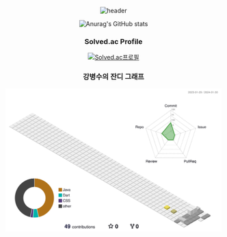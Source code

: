 <div align="center">
  
![header](https://capsule-render.vercel.app/api?type=waving&color=timeAuto&text=강병숩니다)
</div>

<div align="center">
  
![Anurag's GitHub stats](https://github-readme-stats.vercel.app/api?username=Kbyungs&show_icons=true&theme=transparent)
</div>

<div align="center">
  <h3>Solved.ac Profile</h3>
  
  [![Solved.ac프로필](http://mazassumnida.wtf/api/generate_badge?boj=jasonkbs)](https://solved.ac/jasonkbs/)
</div>

<div align="center">
  <h3 padding-top ="3000px">강병수의 잔디 그래프</h3>
  
  ![](profile-3d-contrib/profile-season-animate.svg)
</div>
